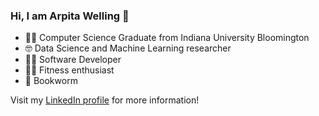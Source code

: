 ### Hi, I am Arpita Welling 👋

<!--
**arpitawelling/arpitawelling** is a ✨ _special_ ✨ repository because its `README.md` (this file) appears on your GitHub profile.

Here are some ideas to get you started:

- 🔭 I’m currently working on ...
- 🌱 I’m currently learning ...
- 👯 I’m looking to collaborate on ...
- 🤔 I’m looking for help with ...
- 💬 Ask me about ...
- 📫 How to reach me: ...
- 😄 Pronouns: ...
- ⚡ Fun fact: ...
-->
+ :woman_student: Computer Science Graduate from Indiana University Bloomington
+ 🤓 Data Science and Machine Learning researcher
+ 👩‍💻 Software Developer
+ 🏋️‍♀️ Fitness enthusiast
+ 📖 Bookworm

Visit my [LinkedIn profile](https://www.linkedin.com/in/arpita-welling/) for more information! 
